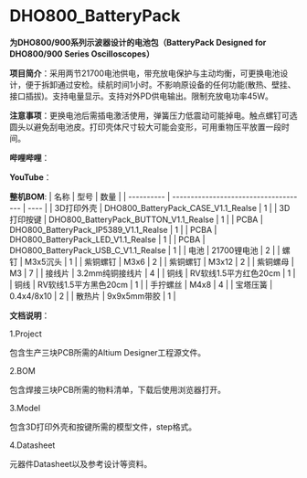 # DHO800_BatteryPack

**为DHO800/900系列示波器设计的电池包（BatteryPack Designed for DHO800/900 Series Oscilloscopes）**

**项目简介**：采用两节21700电池供电，带充放电保护与主动均衡，可更换电池设计，便于拆卸通过安检。续航时间1小时。不影响原设备的任何功能(散热、壁挂、接口插拔)。支持电量显示。支持对外PD供电输出。限制充放电功率45W。

**注意事项**：更换电池后需插电激活使用，弹簧压力低震动可能掉电。触点螺钉可选圆头以避免刮电池皮。打印壳体尺寸较大可能会变形，可用重物压平放置一段时间。

**哔哩哔哩**：

**YouTube**：

**整机BOM**:
| 名称       | 型号                                  | 数量 |
| ---------- | ------------------------------------- | ---- |
| 3D打印外壳 | DHO800_BatteryPack_CASE_V1.1_Realse   | 1    |
| 3D打印按键 | DHO800_BatteryPack_BUTTON_V1.1_Realse | 1    |
| PCBA       | DHO800_BatteryPack_IP5389_V1.1_Realse | 1    |
| PCBA       | DHO800_BatteryPack_LED_V1.1_Realse    | 1    |
| PCBA       | DHO800_BatteryPack_USB_C_V1.1_Realse  | 1    |
| 电池       | 21700锂电池                           | 2    |
| 螺钉       | M3x5沉头                              | 1    |
| 紫铜螺钉   | M3x6                             | 2    |
| 紫铜螺钉   | M3x12                             | 2    |
| 紫铜螺母   | M3                                    | 7    |
| 接线片     | 3.2mm纯铜接线片                       | 4    |
| 铜线       | RV软线1.5平方红色20cm                 | 1    |
| 铜线       | RV软线1.5平方黑色20cm                 | 1    |
| 手拧螺丝   | M4x8                                  | 4    |
| 宝塔压簧   | 0.4x4/8x10                            | 2    |
| 散热片     | 9x9x5mm带胶                                      |  1    |

**文档说明**：<br>

1.Project

包含生产三块PCB所需的Altium Designer工程源文件。

2.BOM

包含焊接三块PCB所需的物料清单，下载后使用浏览器打开。

3.Model

包含3D打印外壳和按键所需的模型文件，step格式。

4.Datasheet

元器件Datasheet以及参考设计等资料。
